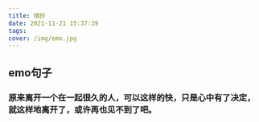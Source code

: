```yaml
---
title: 摘抄
date: 2021-11-21 15:37:39
tags:
cover: /img/emo.jpg
---
```


## emo句子

### 原来离开一个在一起很久的人，可以这样的快，只是心中有了决定，就这样地离开了，或许再也见不到了吧。
